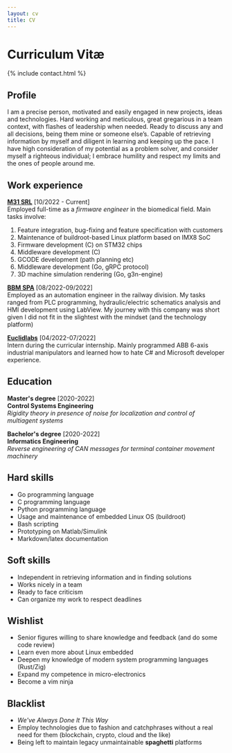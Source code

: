 ```yaml
---
layout: cv
title: CV
---
```


# Curriculum Vitæ
{% include contact.html %}

## Profile
I am a precise person, motivated and easily engaged in new projects, ideas and technologies.
Hard working and meticulous, great gregarious in a team context, with flashes of
leadership when needed.
Ready to discuss any and all decisions, being them mine or someone else’s.
Capable of retrieving information by myself and diligent in learning and keeping up the
pace.
I have high consideration of my potential as a problem solver, and consider myself a
righteous individual; I embrace humility and respect my limits and the ones of people
around me.
## Work experience

[**M31 SRL**](https://www.m31.com/) [10/2022 - Current]  
Employed full-time as a _firmware engineer_ in the biomedical field. Main tasks involve:
1. Feature integration, bug-fixing and feature specification with customers
2. Maintenance of buildroot-based Linux platform based on IMX8 SoC
3. Firmware development (C) on STM32 chips
4. Middleware development (C)
5. GCODE development (path planning etc)
6. Middleware development (Go, gRPC protocol)
7. 3D machine simulation rendering (Go, g3n-engine)



[**BBM SPA**](https://www.bbm-railway.com/) [08/2022-09/2022]  
Employed as an automation engineer in the railway division. 
My tasks ranged from PLC programming, hydraulic/electric schematics analysis and HMI development using LabView. 
My journey with this company was short given I did not fit in the slightest with the mindset (and the technology platform)

[**Euclidlabs**](https://www.euclidlabs.it/) [04/2022-07/2022]  
Intern during the curricular internship. Mainly programmed ABB 6-axis industrial manipulators and learned how to hate C# and Microsoft developer experience.

## Education
**Master's degree** [2020-2022]  
**Control Systems Engineering**  
_Rigidity theory in presence of noise for localization and control of multiagent systems_

**Bachelor's degree** [2020-2022]  
**Informatics Engineering**  
_Reverse engineering of CAN messages for terminal container movement machinery_

## Hard skills
* Go programming language
* C programming language
* Python programming language
* Usage and maintenance of embedded Linux OS (buildroot)
* Bash scripting
* Prototyping on Matlab/Simulink
* Markdown/latex documentation

## Soft skills
* Independent in retrieving information and in finding solutions
* Works nicely in a team
* Ready to face criticism
* Can organize my work to respect deadlines

## Wishlist
* Senior figures willing to share knowledge and feedback (and do some code review)
* Learn even more about Linux embedded
* Deepen my knowledge of modern system programming languages (Rust/Zig)
* Expand my competence in micro-electronics
* Become a vim ninja

## Blacklist
* _We've Always Done It This Way_
* Employ technologies due to fashion and catchphrases without a real need for them (blockchain, crypto, cloud and the like)
* Being left to maintain legacy unmaintainable __spaghetti__ platforms

